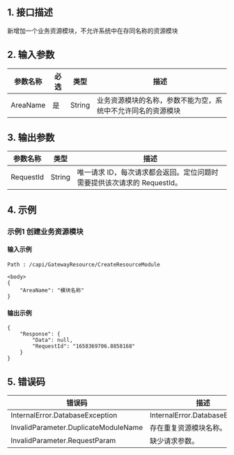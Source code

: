 ## 1. 接口描述




新增加一个业务资源模块，不允许系统中在存同名称的资源模块

<div class="rno-api-explorer">
    <div class="rno-api-explorer-inner">
        <div class="rno-api-explorer-hd">
            <div class="rno-api-explorer-title">
            </div>
        </div>
        <div class="rno-api-explorer-body">
            <div class="rno-api-explorer-cont">
            </div>
        </div>
    </div>
</div>

## 2. 输入参数


| 参数名称 | 必选 | 类型 | 描述 |
|---------|---------|---------|---------|
| AreaName | 是 | String | 业务资源模块的名称，参数不能为空，系统中不允许同名的资源模块 |

## 3. 输出参数

| 参数名称 | 类型 | 描述 |
|---------|---------|---------|
| RequestId | String | 唯一请求 ID，每次请求都会返回。定位问题时需要提供该次请求的 RequestId。|

## 4. 示例

### 示例1 创建业务资源模块

#### 输入示例

```
Path : /capi/GatewayResource/CreateResourceModule

<body>
{
	"AreaName": "模块名称"
}
```

#### 输出示例

```
{
    "Response": {
        "Data": null,
        "RequestId": "1658369706.8858168"
    }
}
```












## 5. 错误码


| 错误码 | 描述 |
|---------|---------|
| InternalError.DatabaseException | InternalError.DatabaseException |
| InvalidParameter.DuplicateModuleName | 存在重复资源模块名称。 |
| InvalidParameter.RequestParam | 缺少请求参数。 |
